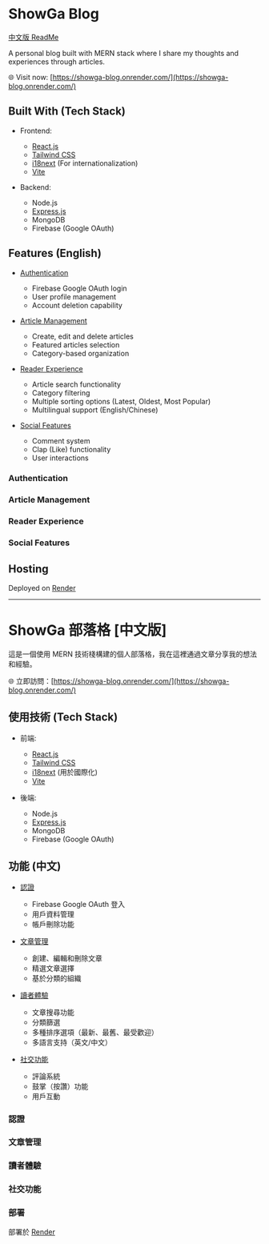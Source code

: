# ShowGa Blog

[中文版 ReadMe](#showga-部落格-中文版)

A personal blog built with MERN stack where I share my thoughts and experiences through articles.

🌐 Visit now: [https://showga-blog.onrender.com/](https://showga-blog.onrender.com/)

## Built With (Tech Stack)

- Frontend:

  - [React.js](https://github.com/facebook/react)
  - [Tailwind CSS](https://tailwindcss.com/)
  - [i18next](https://www.i18next.com/) (For internationalization)
  - [Vite](https://vitejs.dev/)

- Backend:
  - Node.js
  - [Express.js](https://expressjs.com/)
  - MongoDB
  - Firebase (Google OAuth)

## Features (English)

- [Authentication](#authentication)

  - Firebase Google OAuth login
  - User profile management
  - Account deletion capability

- [Article Management](#article-management)

  - Create, edit and delete articles
  - Featured articles selection
  - Category-based organization

- [Reader Experience](#reader-experience)

  - Article search functionality
  - Category filtering
  - Multiple sorting options (Latest, Oldest, Most Popular)
  - Multilingual support (English/Chinese)

- [Social Features](#social-features)
  - Comment system
  - Clap (Like) functionality
  - User interactions

### Authentication

<!--  -->

### Article Management

<!--  -->

### Reader Experience

<!--  -->

### Social Features

<!--  -->

## Hosting

Deployed on [Render](https://showga-blog.onrender.com/)

---

# ShowGa 部落格 [中文版]

這是一個使用 MERN 技術棧構建的個人部落格，我在這裡通過文章分享我的想法和經驗。

🌐 立即訪問：[https://showga-blog.onrender.com/](https://showga-blog.onrender.com/)

## 使用技術 (Tech Stack)

- 前端:

  - [React.js](https://github.com/facebook/react)
  - [Tailwind CSS](https://tailwindcss.com/)
  - [i18next](https://www.i18next.com/) (用於國際化)
  - [Vite](https://vitejs.dev/)

- 後端:
  - Node.js
  - [Express.js](https://expressjs.com/)
  - MongoDB
  - Firebase (Google OAuth)

## 功能 (中文)

- [認證](#認證)

  - Firebase Google OAuth 登入
  - 用戶資料管理
  - 帳戶刪除功能

- [文章管理](#文章管理)

  - 創建、編輯和刪除文章
  - 精選文章選擇
  - 基於分類的組織

- [讀者體驗](#讀者體驗)

  - 文章搜尋功能
  - 分類篩選
  - 多種排序選項（最新、最舊、最受歡迎）
  - 多語言支持（英文/中文）

- [社交功能](#社交功能)
  - 評論系統
  - 鼓掌（按讚）功能
  - 用戶互動

### 認證

<!--  -->

### 文章管理

<!--  -->

### 讀者體驗

<!--  -->

### 社交功能

<!--  -->

### 部署

部署於 [Render](https://showga-blog.onrender.com/)
